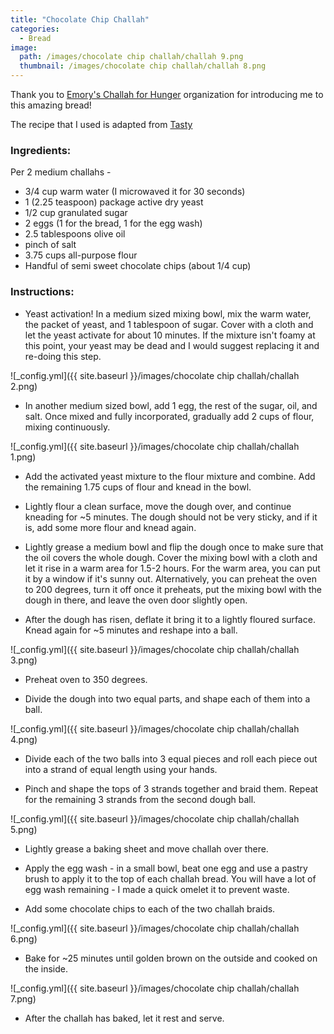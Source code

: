 ```yaml
---
title: "Chocolate Chip Challah"
categories:
  - Bread
image:
  path: /images/chocolate chip challah/challah 9.png
  thumbnail: /images/chocolate chip challah/challah 8.png
---
```


Thank you to [Emory's Challah for Hunger](https://www.facebook.com/EmoryChallahForHunger/) organization for introducing me to this amazing bread! 

The recipe that I used is adapted from [Tasty](https://tasty.co/recipe/best-pull-apart-jewish-challah)

### Ingredients:

Per 2 medium challahs - 

* 3/4 cup warm water (I microwaved it for 30 seconds)
* 1 (2.25 teaspoon) package active dry yeast
* 1/2 cup granulated sugar
* 2 eggs (1 for the bread, 1 for the egg wash)
* 2.5 tablespoons olive oil
* pinch of salt
* 3.75 cups all-purpose flour
* Handful of semi sweet chocolate chips (about 1/4 cup)


### Instructions:

* Yeast activation! In a medium sized mixing bowl, mix the warm water, the packet of yeast, and 1 tablespoon of sugar. Cover with a cloth and let the yeast activate for about 10 minutes. If the mixture isn't foamy at this point, your yeast may be dead and I would suggest replacing it and re-doing this step.

![_config.yml]({{ site.baseurl }}/images/chocolate chip challah/challah 2.png)

* In another medium sized bowl, add 1 egg, the rest of the sugar, oil, and salt. Once mixed and fully incorporated, gradually add 2 cups of flour, mixing continuously. 

![_config.yml]({{ site.baseurl }}/images/chocolate chip challah/challah 1.png)

* Add the activated yeast mixture to the flour mixture and combine. Add the remaining 1.75 cups of flour and knead in the bowl.

* Lightly flour a clean surface, move the dough over, and continue kneading for ~5 minutes. The dough should not be very sticky, and if it is, add some more flour and knead again. 

* Lightly grease a medium bowl and flip the dough once to make sure that the oil covers the whole dough. Cover the mixing bowl with a cloth and let it rise in a warm area for 1.5-2 hours. For the warm area, you can put it by a window if it's sunny out. Alternatively, you can preheat the oven to 200 degrees, turn it off once it preheats, put the mixing bowl with the dough in there, and leave the oven door slightly open.

* After the dough has risen, deflate it bring it to a lightly floured surface. Knead again for ~5 minutes and reshape into a ball.

![_config.yml]({{ site.baseurl }}/images/chocolate chip challah/challah 3.png)

* Preheat oven to 350 degrees.

* Divide the dough into two equal parts, and shape each of them into a ball.

![_config.yml]({{ site.baseurl }}/images/chocolate chip challah/challah 4.png)

* Divide each of the two balls into 3 equal pieces and roll each piece out into a strand of equal length using your hands. 

* Pinch and shape the tops of 3 strands together and braid them. Repeat for the remaining 3 strands from the second dough ball.

![_config.yml]({{ site.baseurl }}/images/chocolate chip challah/challah 5.png)

* Lightly grease a baking sheet and move challah over there.

* Apply the egg wash - in a small bowl, beat one egg and use a pastry brush to apply it to the top of each challah bread. You will have a lot of egg wash remaining - I made a quick omelet it to prevent waste.

* Add some chocolate chips to each of the two challah braids.

![_config.yml]({{ site.baseurl }}/images/chocolate chip challah/challah 6.png)

* Bake for ~25 minutes until golden brown on the outside and cooked on the inside. 

![_config.yml]({{ site.baseurl }}/images/chocolate chip challah/challah 7.png)

* After the challah has baked, let it rest and serve.
